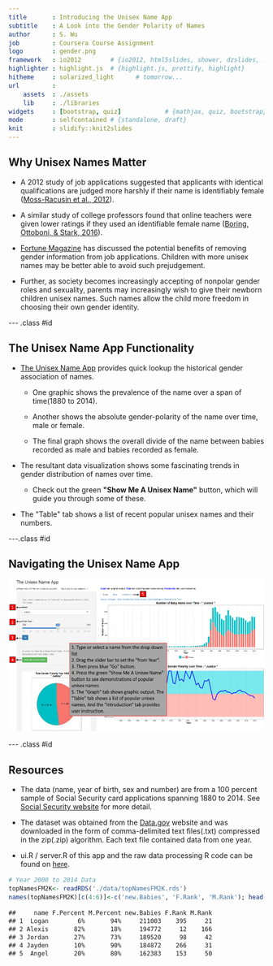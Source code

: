 ```yaml
---
title       : Introducing the Unisex Name App
subtitle    : A Look into the Gender Polarity of Names
author      : S. Wu
job         : Coursera Course Assignment
logo        : gender.png
framework   : io2012        # {io2012, html5slides, shower, dzslides, ...}
highlighter : highlight.js  # {highlight.js, prettify, highlight}
hitheme     : solarized_light      # tomorrow...
url         : 
    assets  : ./assets
    lib     : ./libraries
widgets     : [bootstrap, quiz]            # {mathjax, quiz, bootstrap}
mode        : selfcontained # {standalone, draft}
knit        : slidify::knit2slides
--- 
```







## Why Unisex Names Matter

- A 2012 study of job applications suggested that applicants with identical qualifications are judged more harshly if their name is identifiably female ([Moss-Racusin et al., 2012][1]).  

- A similar study of college professors found that online teachers were given lower ratings if they used an identifiable female name ([Boring, Ottoboni, & Stark, 2016][2]). 

- [Fortune Magazine][3] has discussed the potential benefits of removing gender information from job applications.  Children with more unisex names may be better able to avoid such prejudgement. 

-  Further, as society becomes increasingly accepting of nonpolar gender roles and sexuality, parents may increasingly wish to give their newborn children unisex names. Such names allow the child more freedom in choosing their own gender identity.


[1]: http://www.pnas.org/content/109/41/16474.short
[2]: https://www.scienceopen.com/document/vid?id=0bc459de-6f8f-487f-b925-863834a74048
[3]: http://fortune.com/2014/10/07/race-gender-sexual-orientation-job-applications/

--- .class #id

## The Unisex Name App Functionality

- [The Unisex Name App][4] provides quick lookup the historical gender association of names.

  - One graphic shows the prevalence of the name over a span of time(1880 to 2014).  
  
  - Another shows the absolute gender-polarity of the name over time, male or female.  
  
  - The final graph shows the overall divide of the name between babies recorded as male and babies recorded as female.  
  
- The resultant data visualization shows some fascinating trends in gender distribution of names over time.

  - Check out the green **"Show Me A Unisex Name"** button, which will guide you through some of these.

- The "Table" tab shows a list of recent popular unisex names and their numbers.



[4]: https://blackszu.shinyapps.io/ioUnisexNameApp/


---.class #id

## Navigating the Unisex Name App

<img class=center src=./assets/img/ioAppGraph1.png height=300>

--- .class #id

## Resources


- The data (name, year of birth, sex and number) are from a 100 percent sample of Social Security card applications spanning 1880 to 2014. See [Social Security website][5] for more detail.

- The dataset was obtained from the [Data.gov][6] website and was downloaded in the form of comma-delimited text files(.txt) compressed in the zip(.zip) algorithm. Each text file contained data from one year.

- ui.R / server.R of this app and the raw data processing R code can be found on [here][7].


```r
# Year 2000 to 2014 Data
topNamesFM2K<- readRDS('./data/topNamesFM2K.rds')
names(topNamesFM2K)[c(4:6)]<-c('new.Babies', 'F.Rank', 'M.Rank'); head(topNamesFM2K,5)
```

```
##     name F.Percent M.Percent new.Babies F.Rank M.Rank
## 1  Logan        6%       94%     211003    395     21
## 2 Alexis       82%       18%     194772     12    166
## 3 Jordan       27%       73%     189520     98     42
## 4 Jayden       10%       90%     184872    266     31
## 5  Angel       20%       80%     162383    153     50
```



[5]: https://www.ssa.gov/oact/babynames/background.html
[6]: https://catalog.data.gov/dataset/baby-names-from-social-security-card-applications-national-level-data
[7]: https://github.com/blackszu/DevDataProduct_Shiny






